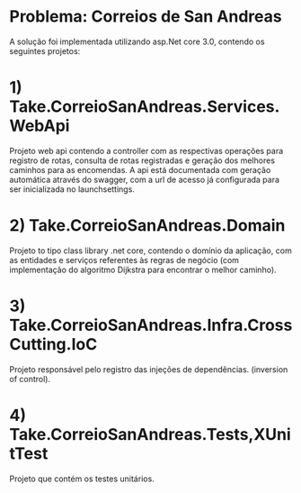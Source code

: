 # Problema: Correios de San Andreas

A solução foi implementada utilizando asp.Net core 3.0, contendo os seguintes projetos:

# 1) Take.CorreioSanAndreas.Services.WebApi
Projeto  web api contendo a controller com as respectivas operações para registro de rotas, consulta de rotas registradas e geração dos melhores caminhos para as encomendas.
A api está documentada com geração automática através do swagger, com a url de acesso já configurada para ser inicializada no launchsettings.

# 2) Take.CorreioSanAndreas.Domain
Projeto to tipo class library .net core, contendo o domínio da aplicação, com as entidades e serviços referentes às regras de negócio (com implementação do algoritmo Dijkstra para encontrar o melhor caminho).

# 3) Take.CorreioSanAndreas.Infra.CrossCutting.IoC
Projeto responsável pelo registro das injeções de dependências. (inversion of control).

# 4) Take.CorreioSanAndreas.Tests,XUnitTest
Projeto que contém os testes unitários.
